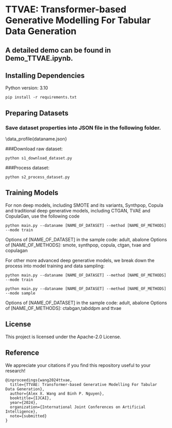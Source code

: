 # TTVAE: Transformer-based Generative Modelling For Tabular Data Generation

## A detailed demo can be found in Demo_TTVAE.ipynb.

## Installing Dependencies

Python version: 3.10

```
pip install -r requirements.txt
```



## Preparing Datasets

### Save dataset properties into JSON file in the following folder.
\data_profile\{dataname.json}

###Download raw dataset:

```
python s1_download_dataset.py
```

###Process dataset:

```
python s2_process_dataset.py
```

## Training Models

For non deep models, including SMOTE and its variants, Synthpop, Copula and traditional deep generative models, including CTGAN, TVAE and CopulaGan, use the following code

```
python main.py --dataname [NAME_OF_DATASET] --method [NAME_OF_METHODS] --mode train
```

Options of [NAME_OF_DATASET] in the sample code: adult, abalone
Options of [NAME_OF_METHODS]: smote, synthpop, copula, ctgan, tvae and copulagan

For other more advanced deep generative models, we break down the process into model training and data sampling:


```
python main.py --dataname [NAME_OF_DATASET] --method [NAME_OF_METHODS] --mode train
```

```
python main.py --dataname [NAME_OF_DATASET] --method [NAME_OF_METHODS] --mode sample
```
Options of [NAME_OF_DATASET] in the sample code: adult, abalone
Options of [NAME_OF_METHODS]: ctabgan,tabddpm and ttvae


## License

This project is licensed under the Apache-2.0 License.


## Reference
We appreciate your citations if you find this repository useful to your research!
```
@inproceedings{wang2024ttvae,
  title={TTVAE: Transformer-based Generative Modelling For Tabular Data Generation},
  author={Alex X. Wang and Binh P. Nguyen},
  booktitle={IJCAI},
  year={2024},
  organization={International Joint Conferences on Artificial Intelligence},
  note={submitted}
}
```
